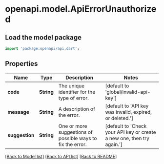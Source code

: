 # openapi.model.ApiErrorUnauthorized

## Load the model package
```dart
import 'package:openapi/api.dart';
```

## Properties
Name | Type | Description | Notes
------------ | ------------- | ------------- | -------------
**code** | **String** | The unique identifier for the type of error. | [default to 'global/invalid-api-key']
**message** | **String** | A description of the error. | [default to 'API key was invalid, expired, or deleted.']
**suggestion** | **String** | One or more suggestions of possible ways to fix the error. | [default to 'Check your API key or create a new one, then try again.']

[[Back to Model list]](../README.md#documentation-for-models) [[Back to API list]](../README.md#documentation-for-api-endpoints) [[Back to README]](../README.md)


